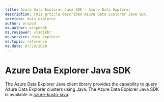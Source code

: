 ```yaml
---
title: Azure Data Explorer Java SDK - Azure Data Explorer
description: This article describes Azure Data Explorer Java SDK.
services: data-explorer
author: orspod
ms.author: orspodek
ms.reviewer: vladikbr
ms.service: data-explorer
ms.topic: reference
ms.date: 07/28/2020
---
```


# Azure Data Explorer Java SDK

The Azure Data Explorer Java client library provides the capability to query Azure Data Explorer clusters using Java.
The Azure Data Explorer Java SDK is available in [azure-kusto-java](https://github.com/Azure/azure-kusto-java).
